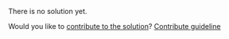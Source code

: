 
There is no solution yet.

Would you like to [contribute to the solution](https://github.com/BFEdev/BFE.dev-solutions/blob/main/question/how-to-find-the-performance-bottleneck-of-a-web-app_en.md)? [Contribute guideline](https://github.com/BFEdev/BFE.dev-solutions#how-to-contribute)
